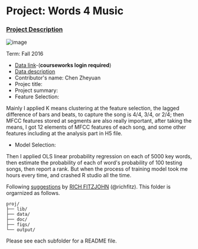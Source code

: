 # Project: Words 4 Music

### [Project Description](doc/Project4_desc.md)

![image](http://cdn.newsapi.com.au/image/v1/f7131c018870330120dbe4b73bb7695c?width=650)

Term: Fall 2016

+ [Data link](https://courseworks2.columbia.edu/courses/11849/files/folder/Project_Files?preview=763391)-(**courseworks login required**)
+ [Data description](doc/readme.html)
+ Contributor's name: Chen Zheyuan
+ Projec title: 
+ Project summary: 
 + Feature Selection:
  
  Mainly I applied K means clustering at the feature selection, the lagged difference of bars and beats, to capture the song is 4/4, 3/4, or 2/4; then MFCC features stored at segments are also really important, after taking the means, I got 12 elements of MFCC features of each song, and some other features including at the analysis part in H5 file.
  
  + Model Selection: 
  
  Then I applied OLS linear probability regression on each of 5000 key words, then estimate the probability of each of word's probability of 100 testing songs, then report a rank.
  But when the process of training model took me hours every time, and crashed R studio all the time.
	
Following [suggestions](http://nicercode.github.io/blog/2013-04-05-projects/) by [RICH FITZJOHN](http://nicercode.github.io/about/#Team) (@richfitz). This folder is orgarnized as follows.

```
proj/
├── lib/
├── data/
├── doc/
├── figs/
└── output/
```

Please see each subfolder for a README file.
